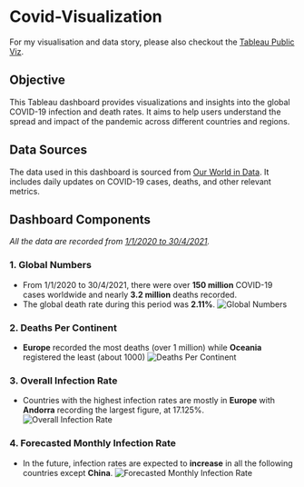 # Covid-Visualization
For my visualisation and data story, please also checkout the [Tableau Public Viz](https://public.tableau.com/app/profile/hieu.pham7426/viz/Covid_17175180579100/COVID-19Cases).

## Objective

This Tableau dashboard provides visualizations and insights into the global COVID-19 infection and death rates. It aims to help users understand the spread and impact of the pandemic across different countries and regions.

## Data Sources

The data used in this dashboard is sourced from [Our World in Data](https://ourworldindata.org/covid-deaths). It includes daily updates on COVID-19 cases, deaths, and other relevant metrics.

## Dashboard Components

_All the data are recorded from <ins>1/1/2020 to 30/4/2021</ins>._

### 1. Global Numbers
- From 1/1/2020 to 30/4/2021, there were over **150 million** COVID-19 cases worldwide and nearly **3.2 million** deaths recorded.
- The global death rate during this period was **2.11%**.
![Global Numbers](https://github.com/PhamTrungHieu2001/Covid-Visualization/blob/main/images/Global%20Numbers.jpg)

### 2. Deaths Per Continent
- **Europe** recorded the most deaths (over 1 million) while **Oceania** registered the least (about 1000)
![Deaths Per Continent](https://github.com/PhamTrungHieu2001/Covid-Visualization/blob/main/images/Deaths%20Per%20Continent.jpg)

### 3. Overall Infection Rate
- Countries with the highest infection rates are mostly in **Europe** with **Andorra** recording the largest figure, at 17.125%.
![Overall Infection Rate](https://github.com/PhamTrungHieu2001/Covid-Visualization/blob/main/images/Overall%20Infection%20Rate.jpg)

### 4. Forecasted Monthly Infection Rate
- In the future, infection rates are expected to **increase** in all the following countries except **China**.
![Forecasted Monthly Infection Rate](https://github.com/PhamTrungHieu2001/Covid-Visualization/blob/main/images/Predicted%20Monthly%20Infection%20Rate.jpg)
